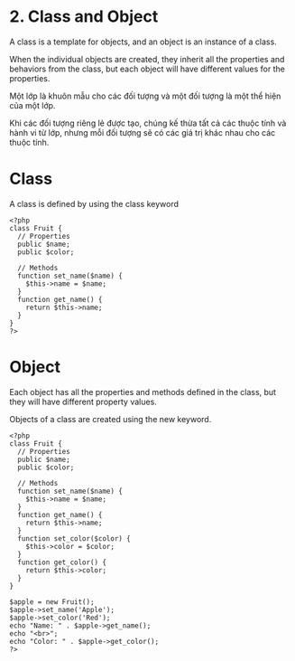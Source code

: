 # 2. Class and Object

A class is a template for objects, and an object is an instance of a class.

When the individual objects are created, they inherit all the properties and behaviors from the class, but each object will have different values for the properties.

Một lớp là khuôn mẫu cho các đối tượng và một đối tượng là một thể hiện của một lớp.

Khi các đối tượng riêng lẻ được tạo, chúng kế thừa tất cả các thuộc tính và hành vi từ lớp, nhưng mỗi đối tượng sẽ có các giá trị khác nhau cho các thuộc tính.

# Class

A class is defined by using the class keyword

```
<?php
class Fruit {
  // Properties
  public $name;
  public $color;

  // Methods
  function set_name($name) {
    $this->name = $name;
  }
  function get_name() {
    return $this->name;
  }
}
?>
```

# Object

Each object has all the properties and methods defined in the class, but they will have different property values.

Objects of a class are created using the new keyword.

```
<?php
class Fruit {
  // Properties
  public $name;
  public $color;

  // Methods
  function set_name($name) {
    $this->name = $name;
  }
  function get_name() {
    return $this->name;
  }
  function set_color($color) {
    $this->color = $color;
  }
  function get_color() {
    return $this->color;
  }
}

$apple = new Fruit();
$apple->set_name('Apple');
$apple->set_color('Red');
echo "Name: " . $apple->get_name();
echo "<br>";
echo "Color: " . $apple->get_color();
?>
```
